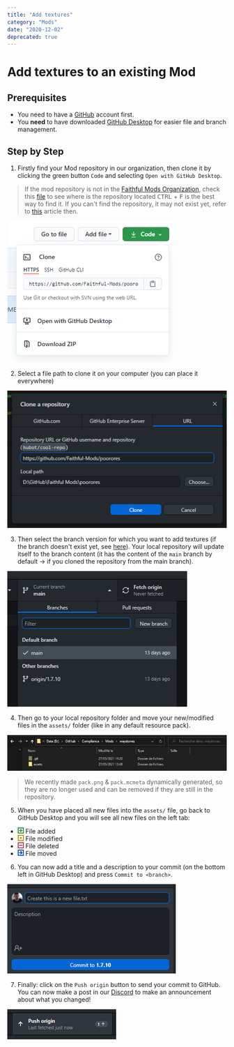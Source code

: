```yaml
---
title: "Add textures"
category: "Mods"
date: "2020-12-02"
deprecated: true
---
```


# Add textures to an **existing** Mod

## Prerequisites

- You need to have a [GitHub](https://github.com/) account first.
- You **need** to have downloaded [GitHub Desktop](https://desktop.github.com/) for easier file and branch management.

## Step by Step

1. Firstly find your Mod repository in our organization, then clone it by clicking the green button `Code` and selecting `Open with GitHub Desktop`.
> If the mod repository is not in the [Faithful Mods Organization](https://github.com/Faithful-Mods), check this [file](https://api.faithfulpack.net/v2/mods/raw) to see where is the repository located <kbd>CTRL</kbd> + <kbd>F</kbd> is the best way to find it.
> If you can't find the repository, it may not exist yet, refer to [this](/pages/mods/add-new-mod) article then.

<img src="/images/mods/add-textures/github-clone.png" alt="github clone repository" class="center" loading="lazy">

2. Select a file path to clone it on your computer (you can place it everywhere)
<img src="/images/mods/add-textures/github-desktop-clone.png" alt="github desktop asking new cloned repository path" class="center" loading="lazy">

3. Then select the branch version for which you want to add textures (if the branch doesn't exist yet, see [here](/pages/mods/add-new-version)). Your local repository will update itself to the branch content (it has the content of the `main` branch by default → if you cloned the repository from the main branch).
<img src="/images/mods/add-textures/github-desktop-select-branch.png" alt="github desktop choosing branch mc version" class="center" loading="lazy">

4. Then go to your local repository folder and move your new/modified files in the `assets/` folder (like in any default resource pack).
<img src="/images/mods/add-textures/folder-example.png" alt="local repository" class="center" loading="lazy">

> We recently made `pack.png` & `pack.mcmeta` dynamically generated, so they are no longer used and can be removed if they are still in the repository.

5. When you have placed all new files into the `assets/` file, go back to GitHub Desktop and you will see all new files on the left tab:

- ![(+)](/images/mods/add-textures/file-added.png) File added
- ![(o)](/images/mods/add-textures/file-modified.png) File modified
- ![(-)](/images/mods/add-textures/file-deleted.png) File deleted
- ![(→)](/images/mods/add-textures/file-moved.png) File moved

6. You can now add a title and a description to your commit (on the bottom left in GitHub Desktop) and press `Commit to <branch>`.
<img src="/images/mods/add-textures/github-desktop-commit.png" alt="github desktop commit" class="center" loading="lazy">

7. Finally: click on the `Push origin` button to send your commit to GitHub. You can now make a post in our [Discord](https://discord.gg/sN9YRQbBv7) to make an announcement about what you changed!
<img src="/images/mods/add-textures/github-desktop-push.png" alt="github desktop push commit" class="center" loading="lazy">
